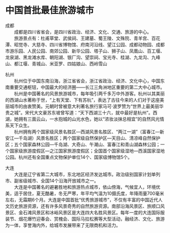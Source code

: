 # 中国首批最佳旅游城市  
  
成都  
&emsp;&emsp;成都是四川省省会，是四川省政治、经济、文化、交通、旅游的中心。  
&emsp;&emsp;旅游景点有：杜甫草堂、武侯祠、王建墓、蜀王陵、文殊院、青羊宫、百花潭、昭觉寺、大慈寺、四川省博物馆、府南河沿线、望江公园、成都动物园、成都市游乐园、人民公园、南郊公园、新华公园、塔子山、狮子山、凤凰山、百工堰、龙泉湖、黑龙滩水库、朝阳湖、银厂沟、望崇祠、宝光寺、桂湖、九龙沟、九峰山、都江堰、青城山、米亚罗、四姑娘山、西岭雪山  
  
杭州  
&emsp;&emsp;杭州位于中国东南沿海，浙江省省会，浙江省政治、经济、文化中心，中国东南重要交通枢钮，中国最大的经济圈——长江三角洲地区重要的第二大中心城市。  
&emsp;&emsp;杭州是中国著名的风景旅游城市，每年吸引两千多万中外游客。杭州以其美丽的西湖山水著称于世，“上有天堂、下有苏杭”，表达了古往今来的人们对于这座美丽城市的由衷赞美。元朝时曾被意大利著名旅行家马可·波罗赞为“世界上最美丽华贵之城”。宋代大文豪苏东坡曾写道：“天下西湖三十六，就中最好是杭州”。西湖，她拥有三面云山，一水抱城的山光水色，她以“浓妆淡抹总相宜”的自然风光情系天下众生。  
&emsp;&emsp;杭州拥有两个国家级风景名胜区—西湖风景名胜区、“两江一湖”（富春江—新安江—千岛湖）风景名胜区；两个国家级自然保护区—天目山、清凉峰自然保护区；五个国家森林公园—千岛湖、大奇山、午潮山、富春江和青山湖森林公园；一个国家级旅游度假区—之江国家旅游度假区；全国首个国家级湿地—西溪国家湿地公园。杭州还有全国重点文物保护单位14个、国家级博物馆5个。  
  
大连  
&emsp;&emsp;大连是辽宁省第二大城市，东北地区经济发达城市。政治级别国家计划单列市、副省级城市、全国14个沿海开放城市之一。  
&emsp;&emsp;大连是中国著名的避暑胜地和旅游热点城市，依山傍海，气候宜人，环境优美，适于居住，夏无酷暑，冬无严寒，年平均气温为10摄氏度，年降雨量700毫米左右，无霜期6个月。大连是中国首批“优秀旅游城市”，不仅有丰富的中国近代人文历史旅游资源，还有许多风景奇秀的自然旅游资源。南部沿海风景区、旅顺口风景区、金石滩风景区和冰峪风景区是大连四大名胜风景区。每年一度的大连国际服装节、烟花爆竹迎春会、赏槐会、国际马拉松赛等大型活动，融经济、文化、旅游为一体，享誉海内外，给城市发展带来了无限商机和活力。  